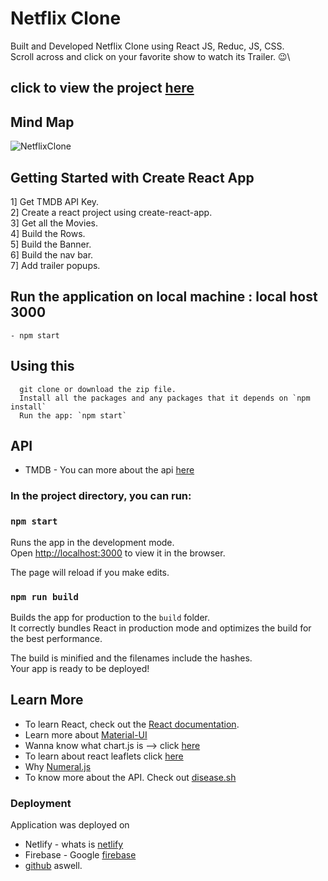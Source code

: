 # Netflix Clone

Built and Developed Netflix Clone using React JS, Reduc, JS, CSS.\
Scroll across and click on your favorite show to watch its Trailer. 😉\

## click to view the project [here](https://rathod-shubham.github.io/Netflix-Clone/)

## Mind Map

![NetflixClone]()

## Getting Started with Create React App

1] Get TMDB API Key.\
2] Create a react project using create-react-app.\
3] Get all the Movies.\
4] Build the Rows.\
5] Build the Banner.\
6] Build the nav bar.\
7] Add trailer popups.

## Run the application on local machine : local host 3000

    - npm start

## Using this

      git clone or download the zip file.
      Install all the packages and any packages that it depends on `npm install`
      Run the app: `npm start`

## API

- TMDB - You can more about the api [here](https://www.google.com/search?q=tmdb&oq=TMDB&aqs=chrome.0.69i59j69i61l3.2803j0j1&sourceid=chrome&ie=UTF-8)

### In the project directory, you can run:

### `npm start`

Runs the app in the development mode.\
Open [http://localhost:3000](http://localhost:3000) to view it in the browser.

The page will reload if you make edits.

### `npm run build`

Builds the app for production to the `build` folder.\
It correctly bundles React in production mode and optimizes the build for the best performance.

The build is minified and the filenames include the hashes.\
Your app is ready to be deployed!

## Learn More

- To learn React, check out the [React documentation](https://reactjs.org/).
- Learn more about [Material-UI](https://material-ui.com/getting-started/installation/)
- Wanna know what chart.js is --> click [here](https://www.chartjs.org/docs/latest/)
- To learn about react leaflets click [here](https://react-leaflet.js.org/docs/start-installation)
- Why [Numeral.js](http://numeraljs.com)
- To know more about the API. Check out [disease.sh](https://disease.sh)

### Deployment

Application was deployed on

- Netlify - whats is [netlify](https://www.netlify.com)
- Firebase - Google [firebase](https://firebase.google.com)
- [github](https://rathod-shubham.github.io/CovidTracker/) aswell.
